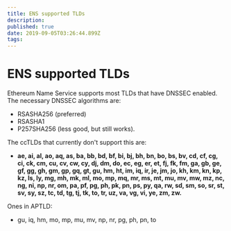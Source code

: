 ```yaml
---
title: ENS supported TLDs
description: 
published: true
date: 2019-09-05T03:26:44.899Z
tags: 
---
```


# ENS supported TLDs

Ethereum Name Service supports most TLDs that have DNSSEC enabled.  The necessary DNSSEC algorithms are:
* RSASHA256 (preferred)
* RSASHA1
* P257SHA256 (less good, but still works).


The ccTLDs that currently don't support this are:
* **ae, ai, al, ao, aq, as, ba, bb, bd, bf, bi, bj, bh, bn, bo, bs, bv, cd, cf, cg, ci, ck, cm, cu, cv, cw, cy, dj, dm, do, ec, eg, er, et, fj, fk, fm, ga, gb, ge, gf, gg, gh, gm, gp, gq, gt, gu, hm, ht, im, iq, ir, je, jm, jo, kh, km, kn, kp, kz, ls, ly, mg, mh, mk, ml, mo, mp, mq, mr, ms, mt, mu, mv, mw, mz, nc, ng, ni, np, nr, om, pa, pf, pg, ph, pk, pn, ps, py, qa, rw, sd, sm, so, sr, st, sv, sy, sz, tc, td, tg, tj, tk, to, tr, uz, va, vg, vi, ye, zm, zw.**

Ones in APTLD:
* gu, iq, hm, mo, mp, mu, mv, np, nr, pg, ph, pn, to
